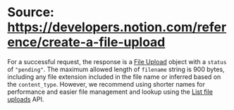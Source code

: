# Source: https://developers.notion.com/reference/create-a-file-upload

For a successful request, the response is a [File Upload](/reference/file-upload) object with a `status` of `"pending"`.
The maximum allowed length of `filename` string is 900 bytes, including any file extension included in the file name or inferred based on the `content_type`. However, we recommend using shorter names for performance and easier file management and lookup using the [List file uploads](/reference/list-file-uploads) API.